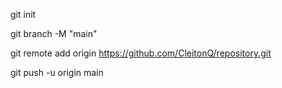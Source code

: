 git init
 
git branch -M "main"
 
git remote add origin https://github.com/CleitonQ/repository.git

git push -u origin main

